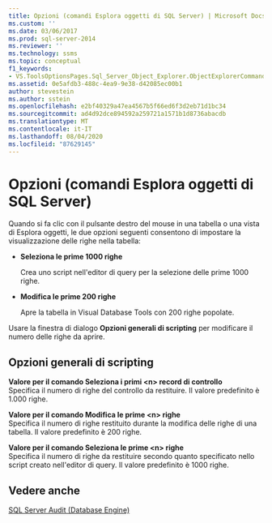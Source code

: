 ```yaml
---
title: Opzioni (comandi Esplora oggetti di SQL Server) | Microsoft Docs
ms.custom: ''
ms.date: 03/06/2017
ms.prod: sql-server-2014
ms.reviewer: ''
ms.technology: ssms
ms.topic: conceptual
f1_keywords:
- VS.ToolsOptionsPages.Sql_Server_Object_Explorer.ObjectExplorerCommands
ms.assetid: 0e5afdb3-488c-4ea9-9e38-d42085ec00b1
author: stevestein
ms.author: sstein
ms.openlocfilehash: e2bf40329a47ea4567b5f66ed6f3d2eb71d1bc34
ms.sourcegitcommit: ad4d92dce894592a259721a1571b1d8736abacdb
ms.translationtype: MT
ms.contentlocale: it-IT
ms.lasthandoff: 08/04/2020
ms.locfileid: "87629145"
---
```

# <a name="options-sql-server-object-explorer-commands"></a>Opzioni (comandi Esplora oggetti di SQL Server)
  Quando si fa clic con il pulsante destro del mouse in una tabella o una vista di Esplora oggetti, le due opzioni seguenti consentono di impostare la visualizzazione delle righe nella tabella:  
  
-   **Seleziona le prime 1000 righe**  
  
     Crea uno script nell'editor di query per la selezione delle prime 1000 righe.  
  
-   **Modifica le prime 200 righe**  
  
     Apre la tabella in Visual Database Tools con 200 righe popolate.  
  
 Usare la finestra di dialogo **Opzioni generali di scripting** per modificare il numero delle righe da aprire.  
  
## <a name="general-scripting-options"></a>Opzioni generali di scripting  
 **Valore per il comando Seleziona i primi \<n> record di controllo**  
 Specifica il numero di righe del controllo da restituire. Il valore predefinito è 1.000 righe.  
  
 **Valore per il comando Modifica le prime \<n> righe**  
 Specifica il numero di righe restituito durante la modifica delle righe di una tabella. Il valore predefinito è 200 righe.  
  
 **Valore per il comando Seleziona le prime \<n> righe**  
 Specifica il numero di righe da restituire secondo quanto specificato nello script creato nell'editor di query. Il valore predefinito è 1000 righe.  
  
## <a name="see-also"></a>Vedere anche  
 [SQL Server Audit &#40;Database Engine&#41;](../../relational-databases/security/auditing/sql-server-audit-database-engine.md)  
  
  
